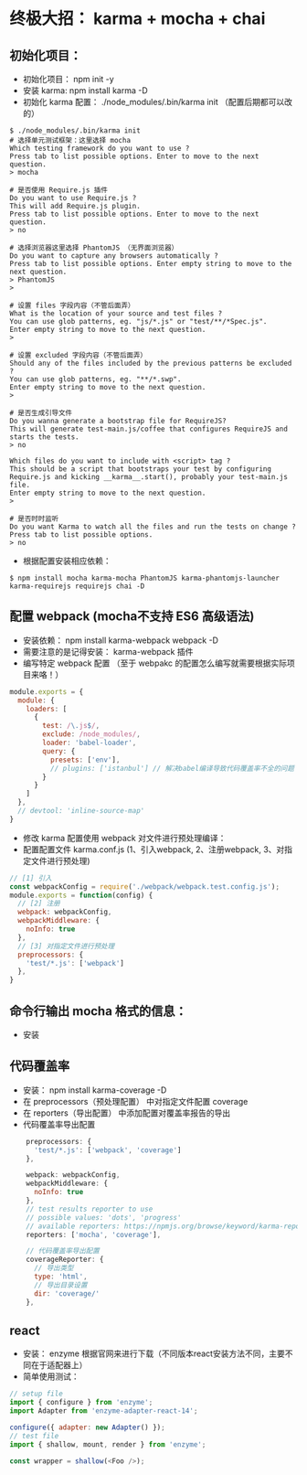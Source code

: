 # 终极大招： karma + mocha + chai

## 初始化项目：

- 初始化项目： npm init -y
- 安装 karma: npm install karma -D
- 初始化 karma 配置： ./node_modules/.bin/karma init  （配置后期都可以改的）

```shell
$ ./node_modules/.bin/karma init
# 选择单元测试框架：这里选择 mocha
Which testing framework do you want to use ?
Press tab to list possible options. Enter to move to the next question.
> mocha

# 是否使用 Require.js 插件
Do you want to use Require.js ?
This will add Require.js plugin.
Press tab to list possible options. Enter to move to the next question.
> no

# 选择浏览器这里选择 PhantomJS （无界面浏览器）
Do you want to capture any browsers automatically ?
Press tab to list possible options. Enter empty string to move to the next question.
> PhantomJS
>

# 设置 files 字段内容（不管后面弄）
What is the location of your source and test files ?
You can use glob patterns, eg. "js/*.js" or "test/**/*Spec.js".
Enter empty string to move to the next question.
>

# 设置 excluded 字段内容（不管后面弄）
Should any of the files included by the previous patterns be excluded ?
You can use glob patterns, eg. "**/*.swp".
Enter empty string to move to the next question.
>

# 是否生成引导文件
Do you wanna generate a bootstrap file for RequireJS?
This will generate test-main.js/coffee that configures RequireJS and starts the tests.
> no

Which files do you want to include with <script> tag ?
This should be a script that bootstraps your test by configuring Require.js and kicking __karma__.start(), probably your test-main.js file.
Enter empty string to move to the next question.
>

# 是否时时监听
Do you want Karma to watch all the files and run the tests on change ?
Press tab to list possible options.
> no

```

- 根据配置安装相应依赖：

```shell
$ npm install mocha karma-mocha PhantomJS karma-phantomjs-launcher karma-requirejs requirejs chai -D
```

## 配置 webpack (mocha不支持 ES6 高级语法)

- 安装依赖： npm install karma-webpack webpack -D
- 需要注意的是记得安装： karma-webpack 插件
- 编写特定 webpack 配置 （至于 webpakc 的配置怎么编写就需要根据实际项目来咯！）

```js
module.exports = {
  module: {
    loaders: [
      {
        test: /\.js$/,
        exclude: /node_modules/,
        loader: 'babel-loader',
        query: {
          presets: ['env'],
          // plugins: ['istanbul'] // 解决babel编译导致代码覆盖率不全的问题
        }
      }
    ]
  },
  // devtool: 'inline-source-map'
}
```

- 修改 karma 配置使用 webpack 对文件进行预处理编译：
- 配置配置文件 karma.conf.js (1、引入webpack, 2、注册webpack, 3、对指定文件进行预处理)

```js
// [1] 引入
const webpackConfig = require('./webpack/webpack.test.config.js');
module.exports = function(config) {
  // [2] 注册
  webpack: webpackConfig,
  webpackMiddleware: {
    noInfo: true
  },
  // [3] 对指定文件进行预处理
  preprocessors: {
    'test/*.js': ['webpack']
  },
}
```

## 命令行输出 mocha 格式的信息：

- 安装

## 代码覆盖率

- 安装： npm install karma-coverage -D
- 在 preprocessors（预处理配置） 中对指定文件配置 coverage
- 在 reporters（导出配置） 中添加配置对覆盖率报告的导出
- 代码覆盖率导出配置

```js
    preprocessors: {
      'test/*.js': ['webpack', 'coverage']
    },

    webpack: webpackConfig,
    webpackMiddleware: {
      noInfo: true
    },
    // test results reporter to use
    // possible values: 'dots', 'progress'
    // available reporters: https://npmjs.org/browse/keyword/karma-reporter
    reporters: ['mocha', 'coverage'],

    // 代码覆盖率导出配置
    coverageReporter: {
      // 导出类型
      type: 'html',
      // 导出目录设置
      dir: 'coverage/'
    },
```

## react

- 安装： enzyme 根据官网来进行下载（不同版本react安装方法不同，主要不同在于适配器上）
- 简单使用测试：

```js
// setup file
import { configure } from 'enzyme';
import Adapter from 'enzyme-adapter-react-14';

configure({ adapter: new Adapter() });
// test file
import { shallow, mount, render } from 'enzyme';

const wrapper = shallow(<Foo />);
```